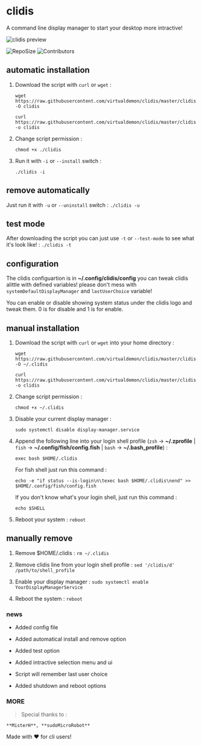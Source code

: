 # clidis
A command line display manager to start your desktop more intractive!

![clidis preview](https://raw.githubusercontent.com/virtualdemon/clidis/master/screenshot/screenshot_v-2.0.png)

![RepoSize](https://img.shields.io/github/repo-size/virtualdemon/clidis.svg?style=flat-square) ![Contributors](https://img.shields.io/github/contributors/virtualdemon/clidis.svg?style=flat-square)
    
## automatic installation

1. Download the script with `curl` or `wget` : 
	
    `wget https://raw.githubusercontent.com/virtualdemon/clidis/master/clidis -O clidis`

	`curl https://raw.githubusercontent.com/virtualdemon/clidis/master/clidis -o clidis`
	        
2. Change script permission : 

	`chmod +x ./clidis`

3. Run it with `-i` or `--install` switch : 

    `./clidis -i`

## remove automatically

Just run it with `-u` or `--uninstall` switch : `./clidis -u`


## test  mode

After downloading the script you can just use `-t` or `--test-mode` to see what it's look like! : `./clidis -t`

## configuration

The clidis configuartion is in **~/.config/clidis/config** you can tweak clidis alittle with defined variables! please don't mess with `systemDefaultDisplayManager` and `lastUserChoice` variable!

You can enable or disable showing system status under the clidis logo and tweak them. 0 is for disable and 1 is for enable.

## manual installation

1. Download the script with `curl` or `wget` into your home directory : 
	
    `wget https://raw.githubusercontent.com/virtualdemon/clidis/master/clidis -O ~/.clidis`

	`curl https://raw.githubusercontent.com/virtualdemon/clidis/master/clidis -o clidis`
	        
2. Change script permission : 

	`chmod +x ~/.clidis`
    
3. Disable your current display manager : 

    `sudo systemctl disable display-manager.service`

4. Append the following line into your login shell profile (`zsh` -> **~/.zprofile** | `fish` -> **~/.config/fish/config.fish** | `bash` -> **~/.bash_profile**) : 
    
    `exec bash $HOME/.clidis`
     
     For fish shell just run this command : 
     
     `echo -e "if status --is-login\n\texec bash $HOME/.clidis\nend" >> $HOME/.config/fish/config.fish`
     
    If you don't know what's your login shell, just run this command : 
    
    `echo $SHELL`

5. Reboot your system : `reboot`

## manually remove

1. Remove $HOME/.clidis : `rm ~/.clidis`

2. Remove clidis line from your login shell profile : `sed '/clidis/d' /path/to/shell_profile`

3. Enable your display manager : `sudo systemctl enable YourDisplayManagerService`

4. Reboot the system : `reboot`

### news

* Added config file

* Added automatical install and remove option

* Added test option

* Added intractive selection menu and ui

* Script will remember last user choice

* Added shutdown and reboot options

### MORE

>  Special thanks to : 

    **MisterH**, **sudoMicroRobot**

Made with :heart: for cli users!

